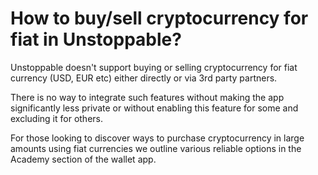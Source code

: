 # How to buy/sell cryptocurrency for fiat in Unstoppable?

Unstoppable doesn't support buying or selling cryptocurrency for fiat currency (USD, EUR etc) either directly or via 3rd party partners. 

There is no way to integrate such features without making the app significantly less private or without enabling this feature for some and excluding it for others.

For those looking to discover ways to purchase cryptocurrency in large amounts using fiat currencies we outline various reliable options in the Academy section of the wallet app.
